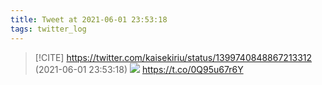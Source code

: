 ```yaml
---
title: Tweet at 2021-06-01 23:53:18
tags: twitter_log
---
```


> [!CITE] https://twitter.com/kaisekiriu/status/1399740848867213312 (2021-06-01 23:53:18)
> ![](https://twitter.com/kaisekiriu/status/1399740848867213312)
> https://t.co/0Q95u67r6Y
